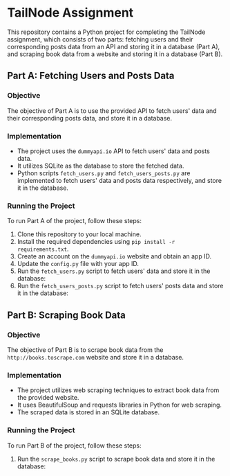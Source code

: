 # TailNode Assignment

This repository contains a Python project for completing the TailNode assignment, which consists of two parts: fetching users and their corresponding posts data from an API and storing it in a database (Part A), and scraping book data from a website and storing it in a database (Part B).

## Part A: Fetching Users and Posts Data

### Objective
The objective of Part A is to use the provided API to fetch users' data and their corresponding posts data, and store it in a database.

### Implementation
- The project uses the `dummyapi.io` API to fetch users' data and posts data.
- It utilizes SQLite as the database to store the fetched data.
- Python scripts `fetch_users.py` and `fetch_users_posts.py` are implemented to fetch users' data and posts data respectively, and store it in the database.

### Running the Project
To run Part A of the project, follow these steps:
1. Clone this repository to your local machine.
2. Install the required dependencies using `pip install -r requirements.txt`.
3. Create an account on the `dummyapi.io` website and obtain an app ID.
4. Update the `config.py` file with your app ID.
5. Run the `fetch_users.py` script to fetch users' data and store it in the database:
6. Run the `fetch_users_posts.py` script to fetch users' posts data and store it in the database:


## Part B: Scraping Book Data

### Objective
The objective of Part B is to scrape book data from the `http://books.toscrape.com` website and store it in a database.

### Implementation
- The project utilizes web scraping techniques to extract book data from the provided website.
- It uses BeautifulSoup and requests libraries in Python for web scraping.
- The scraped data is stored in an SQLite database.

### Running the Project
To run Part B of the project, follow these steps:
1. Run the `scrape_books.py` script to scrape book data and store it in the database:

